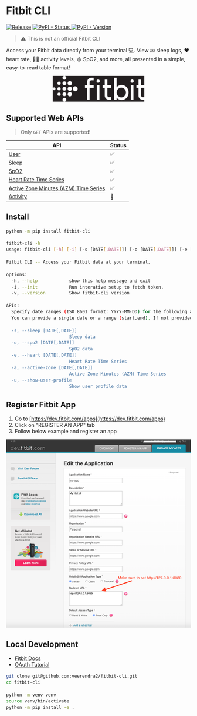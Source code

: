 # Fitbit CLI

[![Release](https://github.com/veerendra2/fitbit-cli/actions/workflows/release.yml/badge.svg?branch=main&event=release)](https://github.com/veerendra2/fitbit-cli/actions/workflows/release.yml) [![PyPI - Status](https://img.shields.io/pypi/status/fitbit-cli)
](https://pypi.org/project/fitbit-cli/) [![PyPI - Version](https://img.shields.io/pypi/v/fitbit-cli)
](https://pypi.org/project/fitbit-cli/)

> ⚠️ This is not an official Fitbit CLI

Access your Fitbit data directly from your terminal 💻. View 💤 sleep logs, ❤️ heart rate, 🏋️‍♂️ activity levels, 🩸 SpO2, and more, all presented in a simple, easy-to-read table format!

<p align="center">
  <img alt="Fitbit logo", width="250" src="./assets/Fitbit_Logo_White_RGB.jpg">
</p>

## Supported Web APIs

> Only `GET` APIs are supported!

| API                                                                                                                     | Status |
| ----------------------------------------------------------------------------------------------------------------------- | ------ |
| [User](https://dev.fitbit.com/build/reference/web-api/user/)                                                            | ✅     |
| [Sleep](https://dev.fitbit.com/build/reference/web-api/sleep/)                                                          | ✅     |
| [SpO2](https://dev.fitbit.com/build/reference/web-api/spo2/)                                                            | ✅     |
| [Heart Rate Time Series](https://dev.fitbit.com/build/reference/web-api/heartrate-timeseries/)                          | ✅     |
| [Active Zone Minutes (AZM) Time Series](https://dev.fitbit.com/build/reference/web-api/active-zone-minutes-timeseries/) | ✅     |
| [Activity](https://dev.fitbit.com/build/reference/web-api/activity/)                                                    | 👷     |

## Install

```bash
python -m pip install fitbit-cli

fitbit-cli -h
usage: fitbit-cli [-h] [-i] [-s [DATE[,DATE]]] [-o [DATE[,DATE]]] [-e [DATE[,DATE]]] [-a [DATE[,DATE]]] [-u] [-v]

Fitbit CLI -- Access your Fitbit data at your terminal.

options:
  -h, --help            show this help message and exit
  -i, --init            Run interative setup to fetch token.
  -v, --version         Show fitbit-cli version

APIs:
  Specify date ranges (ISO 8601 format: YYYY-MM-DD) for the following arguments.
  You can provide a single date or a range (start,end). If not provided, defaults to today's date.

  -s, --sleep [DATE[,DATE]]
                        Sleep data
  -o, --spo2 [DATE[,DATE]]
                        SpO2 data
  -e, --heart [DATE[,DATE]]
                        Heart Rate Time Series
  -a, --active-zone [DATE[,DATE]]
                        Active Zone Minutes (AZM) Time Series
  -u, --show-user-profile
                        Show user profile data
```

## Register Fitbit App

1. Go to [https://dev.fitbit.com/apps](https://dev.fitbit.com/apps)
2. Click on "REGISTER AN APP" tab
3. Follow below example and register an app

<p align="left">
  <img alt="Fitbit logo", width="700" src="./assets/fitbit-app-registration.png">
</p>

## Local Development

- [Fitbit Docs](https://dev.fitbit.com/build/reference/web-api/)
- [OAuth Tutorial](https://dev.fitbit.com/build/reference/web-api/troubleshooting-guide/oauth2-tutorial/)

```bash
git clone git@github.com:veerendra2/fitbit-cli.git
cd fitbit-cli

python -m venv venv
source venv/bin/activate
python -m pip install -e .
```

